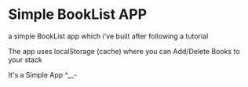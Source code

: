 # Simple BookList APP

a simple BookList app which i've built after following a tutorial

The app uses localStorage (cache) where you can Add/Delete Books to your stack

It's a Simple App ^__-

